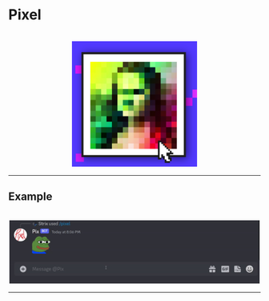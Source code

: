 # Pixel

<br>
<div align="center">
    <img style="width: 250px" src="./assets/logo.png">
</div>

<hr>

## Example 

<div align="center">
<br>
<img style="width: 500px;" src="./assets/pixel.gif">
</div>

<hr>
